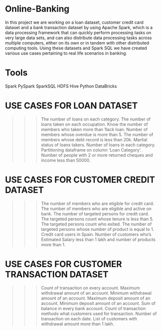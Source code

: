 # Online-Banking
In this project we are working on a loan dataset, customer credit card dataset and a bank transaction dataset by using Apache Spark, which is a data processing framework that can quickly perform processing tasks on very large data sets, and can also distribute data processing tasks across multiple computers, either on its own or in tandem with other distributed computing tools. Using these datasets and Spark SQL we have created various use cases pertaining to real life scenarios in banking.

# Tools
Spark
PySpark
SparkSQL
HDFS
Hive
Python
DataBricks

# USE CASES FOR LOAN DATASET

>>>The number of loans on each category.
>>>The number of loans taken on each occupation.
>>>Know the number of members who taken more than 1lack loan.
>>>Number of members whose overdue is more than 5.
>>>The number of members whose debt record is less than 20k.
>>>Marital status of loans takers.
>>>Number of loans in each category.
>>>Partitioning dataframe on column ‘Loan Category’.
>>>Number of people with 2 or more returned cheques and income less than 50000.

# USE CASES FOR CUSTOMER CREDIT DATASET

>>>The number of members who are eligible for credit card.
>>>The number of members who are eligible and active on bank.
>>>The number of targeted persons for credit card.
>>>The targeted persons count whose tenure is less than 5.
>>>The targeted persons count who exited.
>>>The number of targeted persons whose number of product is equal to 1.
>>>Credit card users in Spain.
>>>Number of customers who’s Estimated Salary less than 1 lakh and number of products more than 1.

# USE CASES FOR CUSTOMER TRANSACTION DATASET

>>>Count of transaction on every account.
>>>Maximum withdrawal amount of an account.
>>>Minimum withdrawal amount of an account.
>>>Maximum deposit amount of an account.
>>>Minimum deposit amount of an account.
>>>Sum of balance in every bank account.
>>>Count of transaction methods what customers used for transaction.
>>>Number of transaction on each date.
>>>List of customers with withdrawal amount more than 1 lakh.

